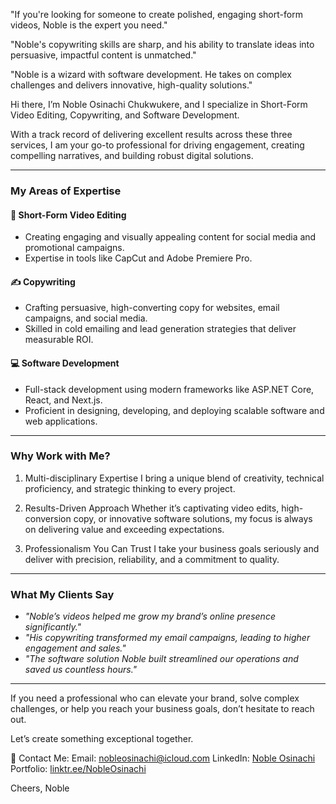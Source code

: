 
"If you're looking for someone to create polished, engaging short-form videos, Noble is the expert you need."

"Noble's copywriting skills are sharp, and his ability to translate ideas into persuasive, impactful content is unmatched."

"Noble is a wizard with software development. He takes on complex challenges and delivers innovative, high-quality solutions."

Hi there, I’m Noble Osinachi Chukwukere, and I specialize in Short-Form Video Editing, Copywriting, and Software Development.

With a track record of delivering excellent results across these three services, I am your go-to professional for driving engagement, creating compelling narratives, and building robust digital solutions.

---

### My Areas of Expertise

#### 🎥 Short-Form Video Editing

- Creating engaging and visually appealing content for social media and promotional campaigns.
- Expertise in tools like CapCut and Adobe Premiere Pro.

#### ✍️ Copywriting

- Crafting persuasive, high-converting copy for websites, email campaigns, and social media.
- Skilled in cold emailing and lead generation strategies that deliver measurable ROI.

#### 💻 Software Development

- Full-stack development using modern frameworks like ASP.NET Core, React, and Next.js.
- Proficient in designing, developing, and deploying scalable software and web applications.

---

### Why Work with Me?

1. Multi-disciplinary Expertise
   I bring a unique blend of creativity, technical proficiency, and strategic thinking to every project.

2. Results-Driven Approach
   Whether it’s captivating video edits, high-conversion copy, or innovative software solutions, my focus is always on delivering value and exceeding expectations.

3. Professionalism You Can Trust
   I take your business goals seriously and deliver with precision, reliability, and a commitment to quality.

---

### What My Clients Say

- _"Noble’s videos helped me grow my brand’s online presence significantly."_
- _"His copywriting transformed my email campaigns, leading to higher engagement and sales."_
- _"The software solution Noble built streamlined our operations and saved us countless hours."_

---

If you need a professional who can elevate your brand, solve complex challenges, or help you reach your business goals, don’t hesitate to reach out.

Let’s create something exceptional together.

📩 Contact Me:
Email: [nobleosinachi@icloud.com](mailto:nobleosinachi@icloud.com)
LinkedIn: [Noble Osinachi](https://linkedin.com/in/NobleOsinachi)
Portfolio: [linktr.ee/NobleOsinachi](https://linktr.ee/NobleOsinachi)

Cheers,
Noble
